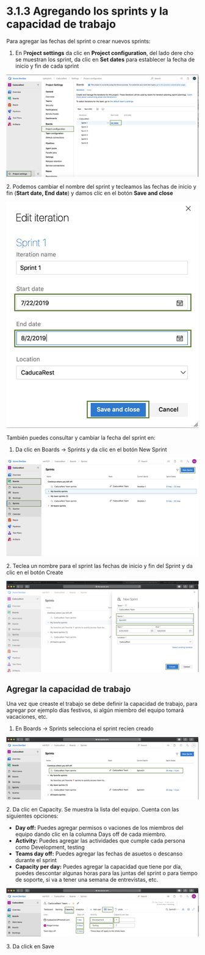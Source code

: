 # 3.1.3 Agregando los sprints y la capacidad de trabajo

Para agregar las fechas del sprint o crear nuevos sprints:

1. En P**roject settings** da clic en **Project configuration**, del lado dere cho se muestran los sprint, da clic en **Set dates** para establecer la fecha de inicio y fin de cada sprint

![](<../../.gitbook/assets/image (170).png>)

2\. Podemos cambiar el nombre del sprint y tecleamos las fechas de inicio y fin (**Start date, End date**)  y damos clic en el botón **Save and close**

![](<../../.gitbook/assets/image (171).png>)

También puedes consultar y cambiar la fecha del sprint en:

1. Da clic en Boards -> Sprints y da clic en el botón New Sprint

![](<../../.gitbook/assets/image (442).png>)

2\. Teclea un nombre para el sprint las fechas de inicio y fin del Sprint y da clic en el botón Create

![](<../../.gitbook/assets/image (443).png>)

## Agregar la capacidad de trabajo

Una vez que creaste el trabajo se debe definir la capacidad de trabajo, para agregar por ejemplo días festivos, si algún miembro del equipo tomará vacaciones, etc.

1. En Boards -> Sprints selecciona el sprint recien creado

![](<../../.gitbook/assets/image (446).png>)

2\. Da clic en Capacity. Se muestra la lista del equipo. Cuenta con las siguientes opciones:

* **Day off:** Puedes agregar permisos o vaciones de los miembros del equipo dando clic en la columna Days off de cada miembro.
* **Activity:** Puedes agregar las actividades que cumple cada persona como Development, testing
* **Teams day off:** Puedes agregar las fechas de asuetos o descanso durante el sprint
* **Capacity per day:** Puedes agregar la capacidad que tiene por día, puedes descontar algunas horas para las juntas del sprint o para tiempo de soporte, si va a tener una semana de entrevistas, etc.

![](<../../.gitbook/assets/image (447).png>)

3\. Da click en Save
